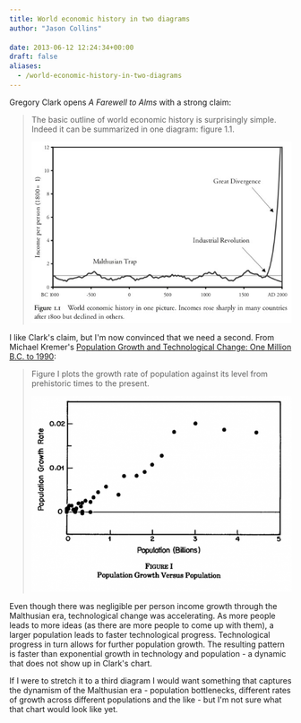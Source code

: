 ```yaml
---
title: World economic history in two diagrams
author: "Jason Collins"

date: 2013-06-12 12:24:34+00:00
draft: false
aliases:
  - /world-economic-history-in-two-diagrams
---
```


Gregory Clark opens *A Farewell to Alms* with a strong claim:

>The basic outline of world economic history is surprisingly simple. Indeed it can be summarized in one diagram: figure 1.1.
>
>![](img/clark-2007-figure-1-1.jpg)

I like Clark's claim, but I'm now convinced that we need a second. From Michael Kremer's [Population Growth and Technological Change: One Million B.C. to 1990](https://www.jasoncollins.blog/more-people-more-ideas-in-the-long-run/):

>Figure I plots the growth rate of population against its level from prehistoric times to the present.
>
>![](img/kremer-1993-population-growth.png)

Even though there was negligible per person income growth through the Malthusian era, technological change was accelerating. As more people leads to more ideas (as there are more people to come up with them), a larger population leads to faster technological progress. Technological progress in turn allows for further population growth. The resulting pattern is faster than exponential growth in technology and population - a dynamic that does not show up in Clark's chart.

If I were to stretch it to a third diagram I would want something that captures the dynamism of the Malthusian era - population bottlenecks, different rates of growth across different populations and the like - but I'm not sure what that chart would look like yet.
